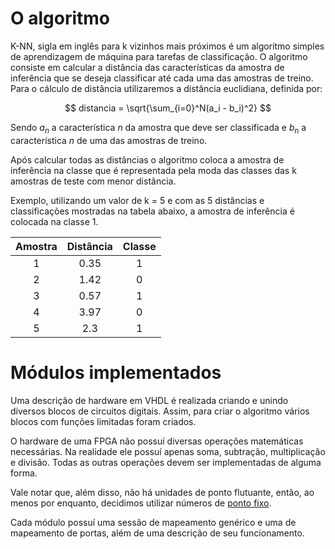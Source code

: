 # O algoritmo
K-NN, sigla em inglês para k vizinhos mais próximos é um algoritmo simples de aprendizagem de máquina para tarefas de classificação. O algoritmo consiste em calcular a distância das características da amostra de inferência que se deseja classificar até cada uma das amostras de treino. Para o cálculo de distância utilizaremos a distância euclidiana, definida por:

$$
distancia = \sqrt{\sum_{i=0}^N(a_i - b_i)^2}
$$

Sendo $a_n$ a característica $n$ da amostra que deve ser classificada e $b_n$ a característica $n$ de uma das amostras de treino.

Após calcular todas as distâncias o algoritmo coloca a amostra de inferência na classe que é representada pela moda das classes das k amostras de teste com menor distância.

Exemplo, utilizando um valor de k = 5 e com as 5 distâncias e classificações mostradas na tabela abaixo, a amostra de inferência é colocada na classe 1.

<center>

| **Amostra** |  **Distância**  | **Classe** |
|:-----------:|:---------------:|:----------:|
|      1      |       0.35      |      1     |
|      2      |       1.42      |      0     |
|      3      |       0.57      |      1     |
|      4      |       3.97      |      0     |
|      5      |       2.3       |      1     |
</center>

# Módulos implementados
Uma descrição de hardware em VHDL é realizada criando e unindo diversos blocos de circuitos digitais. Assim, para criar o algoritmo vários blocos com funções limitadas foram criados.

O hardware de uma FPGA não possuí diversas operações matemáticas necessárias. Na realidade ele possuí apenas soma, subtração, multiplicação e divisão. Todas as outras operações devem ser implementadas de alguma forma.

Vale notar que, além disso, não há unidades de ponto flutuante, então, ao menos por enquanto, decidimos utilizar números de [ponto fixo](https://embarcados.com.br/entendendo-a-aritmetica-em-ponto-fixo/).

Cada módulo possuí uma sessão de mapeamento genérico e uma de mapeamento de portas, além de uma descrição de seu funcionamento.


